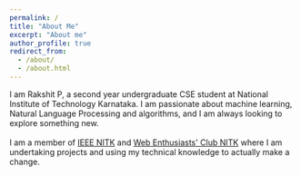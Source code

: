 ```yaml
---
permalink: /
title: "About Me"
excerpt: "About me"
author_profile: true
redirect_from: 
  - /about/
  - /about.html
---
```


I am Rakshit P, a second year undergraduate CSE student at National Institute of Technology Karnataka. I am passionate about machine learning, Natural Language Processing and algorithms, and I am always looking to explore something new. <br><br>
I am a member of [IEEE NITK](https://ieee.nitk.ac.in/) and [Web Enthusiasts' Club NITK](https://webclub.nitk.ac.in/new/#/) where I am undertaking projects and using my technical knowledge to actually make a change. <br>
